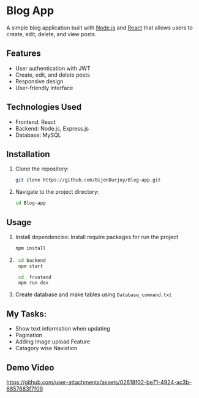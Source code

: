 # Blog App

A simple blog application built with [Node.js](https://nodejs.org/) and [React](https://reactjs.org/) that allows users to create, edit, delete, and view posts.

## Features

- User authentication with JWT
- Create, edit, and delete posts
- Responsive design
- User-friendly interface

## Technologies Used

- Frontend: React
- Backend: Node.js, Express.js
- Database: MySQL

## Installation

1. Clone the repository:
   ```bash
   git clone https://github.com/BijonDurjoy/Blog-app.git

2. Navigate to the project directory:
    ``` bash
    cd Blog-app


## Usage
1. Install dependencies: Install require packages for run the project 
    ```bash
    npm install 

2. ```bash
    cd backend
    npm start

    cd  frontend
    npm run dev

3. Create database and make tables using `Database_command.txt` 


## My Tasks:
* Show text information when updating
* Pagination
* Adding Image upload Feature 
* Catagory wise Naviation 

## Demo Video 

https://github.com/user-attachments/assets/02618f02-be71-4924-ac3b-6857683f7f09



